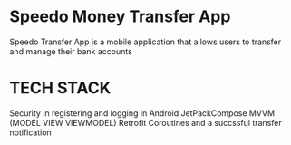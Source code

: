 # Speedo Money Transfer App #

Speedo Transfer App is a mobile application that allows users to transfer and manage their bank accounts

# TECH STACK #
Security in registering and logging in
Android JetPackCompose
MVVM (MODEL VIEW VIEWMODEL)
Retrofit
Coroutines
and a succssful transfer notification

